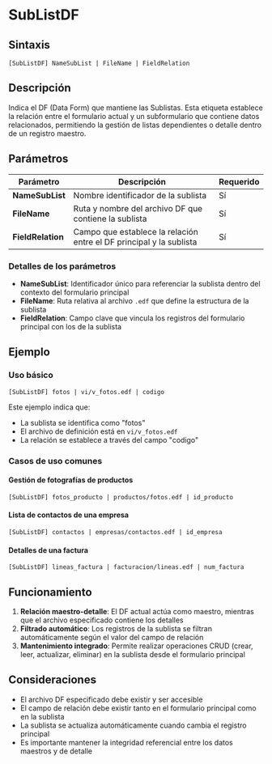 # SubListDF

## Sintaxis

```
[SubListDF] NameSubList | FileName | FieldRelation
```

## Descripción

Indica el DF (Data Form) que mantiene las Sublistas. Esta etiqueta establece la relación entre el formulario actual y un subformulario que contiene datos relacionados, permitiendo la gestión de listas dependientes o detalle dentro de un registro maestro.

## Parámetros

| Parámetro | Descripción | Requerido |
|-----------|-------------|-----------|
| **NameSubList** | Nombre identificador de la sublista | Sí |
| **FileName** | Ruta y nombre del archivo DF que contiene la sublista | Sí |
| **FieldRelation** | Campo que establece la relación entre el DF principal y la sublista | Sí |

### Detalles de los parámetros

- **NameSubList**: Identificador único para referenciar la sublista dentro del contexto del formulario principal
- **FileName**: Ruta relativa al archivo `.edf` que define la estructura de la sublista
- **FieldRelation**: Campo clave que vincula los registros del formulario principal con los de la sublista

## Ejemplo

### Uso básico
```
[SubListDF] fotos | vi/v_fotos.edf | codigo
```

Este ejemplo indica que:
- La sublista se identifica como "fotos"
- El archivo de definición está en `vi/v_fotos.edf` 
- La relación se establece a través del campo "codigo"

### Casos de uso comunes

#### Gestión de fotografías de productos
```
[SubListDF] fotos_producto | productos/fotos.edf | id_producto
```

#### Lista de contactos de una empresa
```
[SubListDF] contactos | empresas/contactos.edf | id_empresa
```

#### Detalles de una factura
```
[SubListDF] lineas_factura | facturacion/lineas.edf | num_factura
```

## Funcionamiento

1. **Relación maestro-detalle**: El DF actual actúa como maestro, mientras que el archivo especificado contiene los detalles
2. **Filtrado automático**: Los registros de la sublista se filtran automáticamente según el valor del campo de relación
3. **Mantenimiento integrado**: Permite realizar operaciones CRUD (crear, leer, actualizar, eliminar) en la sublista desde el formulario principal

## Consideraciones

- El archivo DF especificado debe existir y ser accesible
- El campo de relación debe existir tanto en el formulario principal como en la sublista
- La sublista se actualiza automáticamente cuando cambia el registro principal
- Es importante mantener la integridad referencial entre los datos maestros y de detalle